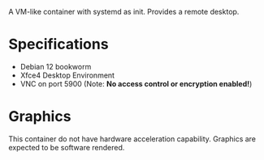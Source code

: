A VM-like container with systemd as init. Provides a remote desktop.

# Specifications

- Debian 12 bookworm
- Xfce4 Desktop Environment
- VNC on port 5900 (Note: **No access control or encryption enabled!**)

# Graphics

This container do not have hardware acceleration capability. Graphics are expected to be software rendered.

